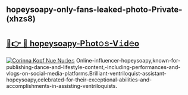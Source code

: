 ## hopeysoapy-only-fans​-leaked-photo​-Private-(xhzs8)


# <h2><a href="https://mediaupload.pro?title=hopeysoapy&ref=git">🔗👉 🔴 hopeysoapy-P𝚑ot𝚘𝚜-V𝚒d𝚎o</a></h2>

[![Corinna Kopf Nue Nu𝚍e𝚜](https://i.imgur.com/0qMVB7G.gif)](https://mediaupload.pro?title=hopeysoapy&ref=git)
Online-influencer-hopeysoapy,known-for-publishing-dance-and-lifestyle-content,-including-performances-and-vlogs-on-social-media-platforms.Brilliant-ventriloquist-assistant-hopeysoapy,celebrated-for-their-exceptional-abilities-and-accomplishments-in-assisting-ventriloquists.  